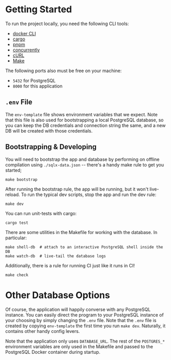 # Getting Started

To run the project locally, you need the following CLI tools:

- [docker CLI](https://docs.docker.com/engine/reference/commandline/cli/)
- [cargo](https://rustup.rs/)
- [pnpm](https://pnpm.io/)
- [concurrently](https://www.npmjs.com/package/concurrently)
- [cURL](https://curl.se/)
- [Make](https://formulae.brew.sh/formula/make)

The following ports also must be free on your machine:

- `5432` for PostgreSQL
- `8000` for this application

## `.env` File

The `env-template` file shows environment variables that we expect. Note that
this file is also used for bootstrapping a local PostgreSQL database, so you can
keep the DB credentials and connection string the same, and a new DB will be
created with those credentials.

## Bootstrapping & Developing 

You will need to bootstrap the app and database by performing on offline
compilation using `./sqlx-data.json` -- there's a handy make rule to get you
started;

```
make bootstrap
```

After running the bootstrap rule, the app will be running, but it won't
live-reload. To run the typical dev scripts, stop the app and run the dev rule:

```
make dev
```

You can run unit-tests with cargo:

```
cargo test
```

There are some utilities in the Makefile for working with the database. In
particular:

```
make shell-db  # attach to an interactive PostgreSQL shell inside the DB
make watch-db  # live-tail the database logs
```

Additionally, there is a rule for running CI just like it runs in CI!

```
make check
```

# Other Database Options

Of course, the application will happily converse with any PostgreSQL instance.
You can easily direct the program to your PostgreSQL instance of your choosing
by simply changing the `.env` file. Note that the `.env` file is created by
copying `env-template` the first time you run `make dev`. Naturally, it contains
other handy config levers.

Note that the application only uses `DATABASE_URL`. The rest of the `POSTGRES_*`
environment variables are only used in the Makefile and passed to the PostgreSQL
Docker container during startup.
